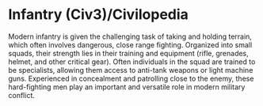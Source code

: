 # Infantry (Civ3)/Civilopedia

Modern infantry is given the challenging task of taking and holding terrain, which often involves dangerous,
close range fighting. Organized into small squads, their strength lies in their training and equipment (rifle, 
grenades, helmet, and other critical gear). Often individuals in the squad are trained to be specialists, allowing
them access to anti-tank weapons or light machine guns. Experienced in concealment and patrolling close to the enemy,
these hard-fighting men play an important and versatile role in modern military conflict.
